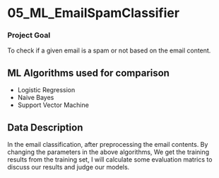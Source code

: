 # 05_ML_EmailSpamClassifier

### Project Goal
To check if a given email is a spam or not based on the email content.

## ML Algorithms used for comparison

- Logistic Regression
- Naive Bayes
- Support Vector Machine

## Data Description
In the email classification, after preprocessing the email contents. By changing the parameters in the above algorithms, We get the training results from the training set, I will calculate some evaluation matrics to discuss our results and judge our models.

